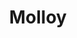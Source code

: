 ---
title: Molloy
name: Quinn Molloy
group: collaborators
photo: "/uploads/molloy.jpg"
description:
  "**Quinn Molloy** is a PhD student in Geography at the University of Connecticut. She primarily studies transportation equity and worked in the public sector before returning to academia. Quinn supports the lab's GIS projects.\n"
---